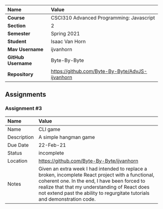 | Name | Value |
|:---|:---|
| **Course** | CSCI310 Advanced Programming: Javascript|
| **Section** | 2 |
| **Semester** | Spring 2021 |
| **Student** | Isaac Van Horn |
| **Mav Username**            | ijvanhorn |
| **GitHub Username**         | Byte-By-Byte |
| **Repository**          | https://github.com/Byte-By-Byte/AdvJS-ijvanhorn |

## Assignments

### Assignment #3

| Name | Value |
| :--- | :--- |
| Name | CLI game |
| Description | A simple hangman game |
| Due Date | 22-Feb-21 |
| Status | incomplete |
| Location | https://github.com/Byte-By-Byte/ijvanhorn |
| Notes | Given an extra week I had intended to replace a broken, incomplete React project with a functional, coherent one. In the end, I have been forced to realize that that my understanding of React does not extend past the ability to regurgitate tutorials and demonstration code. |

